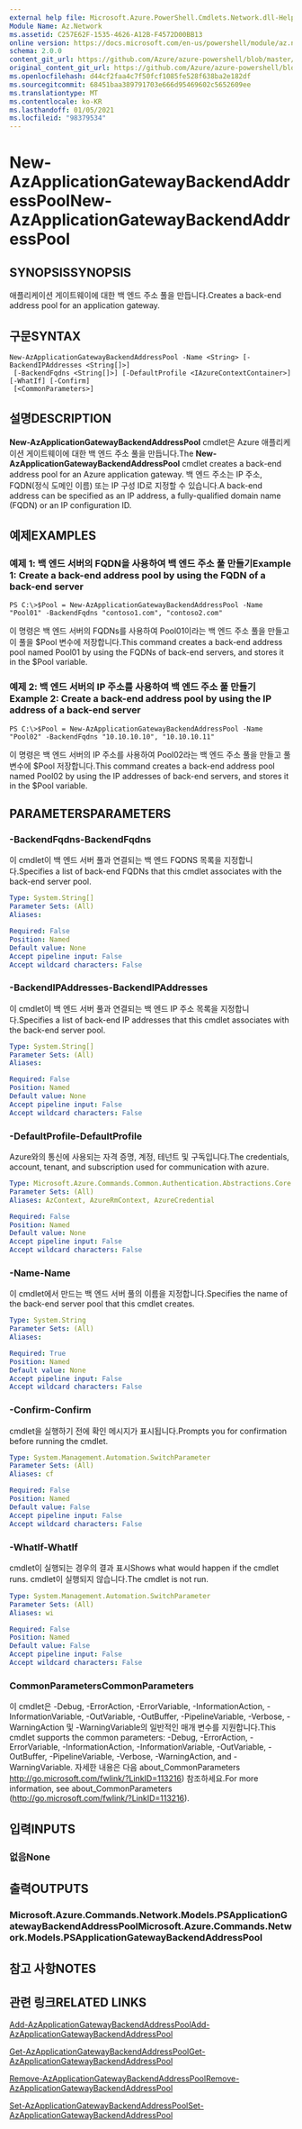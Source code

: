 ```yaml
---
external help file: Microsoft.Azure.PowerShell.Cmdlets.Network.dll-Help.xml
Module Name: Az.Network
ms.assetid: C257E62F-1535-4626-A12B-F4572D00BB13
online version: https://docs.microsoft.com/en-us/powershell/module/az.network/new-azapplicationgatewaybackendaddresspool
schema: 2.0.0
content_git_url: https://github.com/Azure/azure-powershell/blob/master/src/Network/Network/help/New-AzApplicationGatewayBackendAddressPool.md
original_content_git_url: https://github.com/Azure/azure-powershell/blob/master/src/Network/Network/help/New-AzApplicationGatewayBackendAddressPool.md
ms.openlocfilehash: d44cf2faa4c7f50fcf1085fe528f638ba2e182df
ms.sourcegitcommit: 68451baa389791703e666d95469602c5652609ee
ms.translationtype: MT
ms.contentlocale: ko-KR
ms.lasthandoff: 01/05/2021
ms.locfileid: "98379534"
---
```

# <span data-ttu-id="9e773-101">New-AzApplicationGatewayBackendAddressPool</span><span class="sxs-lookup"><span data-stu-id="9e773-101">New-AzApplicationGatewayBackendAddressPool</span></span>

## <span data-ttu-id="9e773-102">SYNOPSIS</span><span class="sxs-lookup"><span data-stu-id="9e773-102">SYNOPSIS</span></span>
<span data-ttu-id="9e773-103">애플리케이션 게이트웨이에 대한 백 엔드 주소 풀을 만듭니다.</span><span class="sxs-lookup"><span data-stu-id="9e773-103">Creates a back-end address pool for an application gateway.</span></span>

## <span data-ttu-id="9e773-104">구문</span><span class="sxs-lookup"><span data-stu-id="9e773-104">SYNTAX</span></span>

```
New-AzApplicationGatewayBackendAddressPool -Name <String> [-BackendIPAddresses <String[]>]
 [-BackendFqdns <String[]>] [-DefaultProfile <IAzureContextContainer>] [-WhatIf] [-Confirm]
 [<CommonParameters>]
```

## <span data-ttu-id="9e773-105">설명</span><span class="sxs-lookup"><span data-stu-id="9e773-105">DESCRIPTION</span></span>
<span data-ttu-id="9e773-106">**New-AzApplicationGatewayBackendAddressPool** cmdlet은 Azure 애플리케이션 게이트웨이에 대한 백 엔드 주소 풀을 만듭니다.</span><span class="sxs-lookup"><span data-stu-id="9e773-106">The **New-AzApplicationGatewayBackendAddressPool** cmdlet creates a back-end address pool for an Azure application gateway.</span></span>
<span data-ttu-id="9e773-107">백 엔드 주소는 IP 주소, FQDN(정식 도메인 이름) 또는 IP 구성 ID로 지정할 수 있습니다.</span><span class="sxs-lookup"><span data-stu-id="9e773-107">A back-end address can be specified as an IP address, a fully-qualified domain name (FQDN) or an IP configuration ID.</span></span>

## <span data-ttu-id="9e773-108">예제</span><span class="sxs-lookup"><span data-stu-id="9e773-108">EXAMPLES</span></span>

### <span data-ttu-id="9e773-109">예제 1: 백 엔드 서버의 FQDN을 사용하여 백 엔드 주소 풀 만들기</span><span class="sxs-lookup"><span data-stu-id="9e773-109">Example 1: Create a back-end address pool by using the FQDN of a back-end server</span></span>
```
PS C:\>$Pool = New-AzApplicationGatewayBackendAddressPool -Name "Pool01" -BackendFqdns "contoso1.com", "contoso2.com"
```

<span data-ttu-id="9e773-110">이 명령은 백 엔드 서버의 FQDNs를 사용하여 Pool01이라는 백 엔드 주소 풀을 만들고 이 풀을 $Pool 변수에 저장합니다.</span><span class="sxs-lookup"><span data-stu-id="9e773-110">This command creates a back-end address pool named Pool01 by using the FQDNs of back-end servers, and stores it in the $Pool variable.</span></span>

### <span data-ttu-id="9e773-111">예제 2: 백 엔드 서버의 IP 주소를 사용하여 백 엔드 주소 풀 만들기</span><span class="sxs-lookup"><span data-stu-id="9e773-111">Example 2: Create a back-end address pool by using the IP address of a back-end server</span></span>
```
PS C:\>$Pool = New-AzApplicationGatewayBackendAddressPool -Name "Pool02" -BackendFqdns "10.10.10.10", "10.10.10.11"
```

<span data-ttu-id="9e773-112">이 명령은 백 엔드 서버의 IP 주소를 사용하여 Pool02라는 백 엔드 주소 풀을 만들고 풀 변수에 $Pool 저장합니다.</span><span class="sxs-lookup"><span data-stu-id="9e773-112">This command creates a back-end address pool named Pool02 by using the IP addresses of back-end servers, and stores it in the $Pool variable.</span></span>

## <span data-ttu-id="9e773-113">PARAMETERS</span><span class="sxs-lookup"><span data-stu-id="9e773-113">PARAMETERS</span></span>

### <span data-ttu-id="9e773-114">-BackendFqdns</span><span class="sxs-lookup"><span data-stu-id="9e773-114">-BackendFqdns</span></span>
<span data-ttu-id="9e773-115">이 cmdlet이 백 엔드 서버 풀과 연결되는 백 엔드 FQDNS 목록을 지정합니다.</span><span class="sxs-lookup"><span data-stu-id="9e773-115">Specifies a list of back-end FQDNs that this cmdlet associates with the back-end server pool.</span></span>

```yaml
Type: System.String[]
Parameter Sets: (All)
Aliases:

Required: False
Position: Named
Default value: None
Accept pipeline input: False
Accept wildcard characters: False
```

### <span data-ttu-id="9e773-116">-BackendIPAddresses</span><span class="sxs-lookup"><span data-stu-id="9e773-116">-BackendIPAddresses</span></span>
<span data-ttu-id="9e773-117">이 cmdlet이 백 엔드 서버 풀과 연결되는 백 엔드 IP 주소 목록을 지정합니다.</span><span class="sxs-lookup"><span data-stu-id="9e773-117">Specifies a list of back-end IP addresses that this cmdlet associates with the back-end server pool.</span></span>

```yaml
Type: System.String[]
Parameter Sets: (All)
Aliases:

Required: False
Position: Named
Default value: None
Accept pipeline input: False
Accept wildcard characters: False
```

### <span data-ttu-id="9e773-118">-DefaultProfile</span><span class="sxs-lookup"><span data-stu-id="9e773-118">-DefaultProfile</span></span>
<span data-ttu-id="9e773-119">Azure와의 통신에 사용되는 자격 증명, 계정, 테넌트 및 구독입니다.</span><span class="sxs-lookup"><span data-stu-id="9e773-119">The credentials, account, tenant, and subscription used for communication with azure.</span></span>

```yaml
Type: Microsoft.Azure.Commands.Common.Authentication.Abstractions.Core.IAzureContextContainer
Parameter Sets: (All)
Aliases: AzContext, AzureRmContext, AzureCredential

Required: False
Position: Named
Default value: None
Accept pipeline input: False
Accept wildcard characters: False
```

### <span data-ttu-id="9e773-120">-Name</span><span class="sxs-lookup"><span data-stu-id="9e773-120">-Name</span></span>
<span data-ttu-id="9e773-121">이 cmdlet에서 만드는 백 엔드 서버 풀의 이름을 지정합니다.</span><span class="sxs-lookup"><span data-stu-id="9e773-121">Specifies the name of the back-end server pool that this cmdlet creates.</span></span>

```yaml
Type: System.String
Parameter Sets: (All)
Aliases:

Required: True
Position: Named
Default value: None
Accept pipeline input: False
Accept wildcard characters: False
```

### <span data-ttu-id="9e773-122">-Confirm</span><span class="sxs-lookup"><span data-stu-id="9e773-122">-Confirm</span></span>
<span data-ttu-id="9e773-123">cmdlet을 실행하기 전에 확인 메시지가 표시됩니다.</span><span class="sxs-lookup"><span data-stu-id="9e773-123">Prompts you for confirmation before running the cmdlet.</span></span>

```yaml
Type: System.Management.Automation.SwitchParameter
Parameter Sets: (All)
Aliases: cf

Required: False
Position: Named
Default value: False
Accept pipeline input: False
Accept wildcard characters: False
```

### <span data-ttu-id="9e773-124">-WhatIf</span><span class="sxs-lookup"><span data-stu-id="9e773-124">-WhatIf</span></span>
<span data-ttu-id="9e773-125">cmdlet이 실행되는 경우의 결과 표시</span><span class="sxs-lookup"><span data-stu-id="9e773-125">Shows what would happen if the cmdlet runs.</span></span>
<span data-ttu-id="9e773-126">cmdlet이 실행되지 않습니다.</span><span class="sxs-lookup"><span data-stu-id="9e773-126">The cmdlet is not run.</span></span>

```yaml
Type: System.Management.Automation.SwitchParameter
Parameter Sets: (All)
Aliases: wi

Required: False
Position: Named
Default value: False
Accept pipeline input: False
Accept wildcard characters: False
```

### <span data-ttu-id="9e773-127">CommonParameters</span><span class="sxs-lookup"><span data-stu-id="9e773-127">CommonParameters</span></span>
<span data-ttu-id="9e773-128">이 cmdlet은 -Debug, -ErrorAction, -ErrorVariable, -InformationAction, -InformationVariable, -OutVariable, -OutBuffer, -PipelineVariable, -Verbose, -WarningAction 및 -WarningVariable의 일반적인 매개 변수를 지원합니다.</span><span class="sxs-lookup"><span data-stu-id="9e773-128">This cmdlet supports the common parameters: -Debug, -ErrorAction, -ErrorVariable, -InformationAction, -InformationVariable, -OutVariable, -OutBuffer, -PipelineVariable, -Verbose, -WarningAction, and -WarningVariable.</span></span> <span data-ttu-id="9e773-129">자세한 내용은 다음 about_CommonParameters http://go.microsoft.com/fwlink/?LinkID=113216) 참조하세요.</span><span class="sxs-lookup"><span data-stu-id="9e773-129">For more information, see about_CommonParameters (http://go.microsoft.com/fwlink/?LinkID=113216).</span></span>

## <span data-ttu-id="9e773-130">입력</span><span class="sxs-lookup"><span data-stu-id="9e773-130">INPUTS</span></span>

### <span data-ttu-id="9e773-131">없음</span><span class="sxs-lookup"><span data-stu-id="9e773-131">None</span></span>

## <span data-ttu-id="9e773-132">출력</span><span class="sxs-lookup"><span data-stu-id="9e773-132">OUTPUTS</span></span>

### <span data-ttu-id="9e773-133">Microsoft.Azure.Commands.Network.Models.PSApplicationGatewayBackendAddressPool</span><span class="sxs-lookup"><span data-stu-id="9e773-133">Microsoft.Azure.Commands.Network.Models.PSApplicationGatewayBackendAddressPool</span></span>

## <span data-ttu-id="9e773-134">참고 사항</span><span class="sxs-lookup"><span data-stu-id="9e773-134">NOTES</span></span>

## <span data-ttu-id="9e773-135">관련 링크</span><span class="sxs-lookup"><span data-stu-id="9e773-135">RELATED LINKS</span></span>

[<span data-ttu-id="9e773-136">Add-AzApplicationGatewayBackendAddressPool</span><span class="sxs-lookup"><span data-stu-id="9e773-136">Add-AzApplicationGatewayBackendAddressPool</span></span>](./Add-AzApplicationGatewayBackendAddressPool.md)

[<span data-ttu-id="9e773-137">Get-AzApplicationGatewayBackendAddressPool</span><span class="sxs-lookup"><span data-stu-id="9e773-137">Get-AzApplicationGatewayBackendAddressPool</span></span>](./Get-AzApplicationGatewayBackendAddressPool.md)

[<span data-ttu-id="9e773-138">Remove-AzApplicationGatewayBackendAddressPool</span><span class="sxs-lookup"><span data-stu-id="9e773-138">Remove-AzApplicationGatewayBackendAddressPool</span></span>](./Remove-AzApplicationGatewayBackendAddressPool.md)

[<span data-ttu-id="9e773-139">Set-AzApplicationGatewayBackendAddressPool</span><span class="sxs-lookup"><span data-stu-id="9e773-139">Set-AzApplicationGatewayBackendAddressPool</span></span>](./Set-AzApplicationGatewayBackendAddressPool.md)


